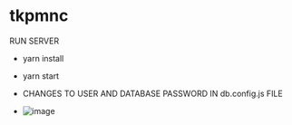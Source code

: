 # tkpmnc

RUN SERVER

- yarn install
- yarn start

- CHANGES TO USER AND DATABASE PASSWORD IN db.config.js FILE
- ![image](https://user-images.githubusercontent.com/74232244/192090699-6438aff3-e427-4b4b-b7e5-5e1ac9b9ec8f.png)
